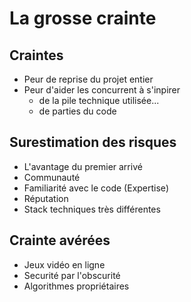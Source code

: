 # La grosse crainte

<!-- .slide: class="page-title" -->



## Craintes

- Peur de reprise du projet entier
- Peur d'aider les concurrent à s'inpirer
    - de la pile technique utilisée...
    - de parties du code



## Surestimation des risques

- L'avantage du premier arrivé
- Communauté
- Familiarité avec le code (Expertise)
- Réputation
- Stack techniques très différentes



## Crainte avérées

- Jeux vidéo en ligne
- Securité par l'obscurité
- Algorithmes propriétaires